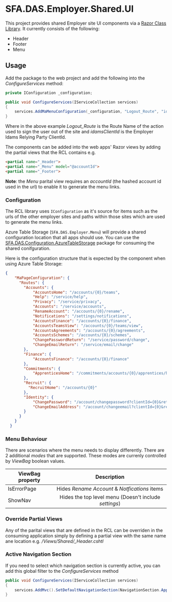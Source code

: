
SFA.DAS.Employer.Shared.UI
==========

This project provides shared Employer site UI components via a [Razor Class Library](https://docs.microsoft.com/en-us/aspnet/core/razor-pages/ui-class?view=aspnetcore-2.2&tabs=visual-studio). It currently consists of the following:

- Header
- Footer
- Menu

## Usage

Add the package to the web project and add the following into the *ConfigureServices* method:

```csharp
private IConfiguration _configuration;

public void ConfigureServices(IServiceCollection services)
{
    services.AddMaMenuConfiguration(_configuration, "Logout_Route", "idamsClientId");
}
```
Where in the above example *Logout_Route* is the Route Name of the action used to sign the user out of the site and *idamsClientId* is the Employer Idams Relying Party ClientId.


The components can be added into the web apps' Razor views by adding the partial views that the RCL contains e.g.

```html
<partial name="_Header">
<partial name="_Menu" model="@accountId">
<partial name="_Footer">
```

**Note**: the *Menu* parital view requires an *accountId* (the hashed account id used in the url) to enable it to generate the menu links.

### Configuration
The RCL library uses `IConfiguration` as it's source for items such as the urls of the other employer sites and paths within those sites which are used to generate the menu links. 

Azure Table Storage (`SFA.DAS.Employer.Menu`) will provide a shared configuration location that all apps should use. You can use the [SFA.DAS.Configuration.AzureTableStorage](https://www.nuget.org/packages/SFA.DAS.Configuration.AzureTableStorage/)  package for consuming the shared conifguration. 

Here is the configuration structure that is expected by the component when using Azure Table Storage:
```json
{
    "MaPageConfiguration": {
      "Routes": {
        "Accounts": {
            "AccountsHome": "/accounts/{0}/teams",
            "Help": "/service/help",
            "Privacy": "/service/privacy",
            "Accounts": "/service/accounts",
            "RenameAccount": "/accounts/{0}/rename",
            "Notifications": "/settings/notifications",
            "AccountsFinance": "/accounts/{0}/finance",
            "AccountsTeamsView": "/accounts/{0}/teams/view",
            "AccountsAgreements": "/accounts/{0}/agreements",
            "AccountsSchemes": "/accounts/{0}/schemes",
            "ChangePasswordReturn": "/service/password/change",
            "ChangeEmailReturn": "/service/email/change"
        },
        "Finance": {
            "AccountsFinance": "/accounts/{0}/finance"
        },
        "Commitments": {
            "ApprenticesHome": "/commitments/accounts/{0}/apprentices/home"
        },
        "Recruit": {
          "RecruitHome": "/accounts/{0}"
        },
        "Identity": {
            "ChangePassword": "/account/changepassword?clientId={0}&returnUrl={1}",
            "ChangeEmailAddress": "/account/changeemail?clientId={0}&returnUrl={1}"
        }
      }
    }
  }
```
### Menu Behaviour
There are scenarios where the menu needs to display differently. There are 2 additional *modes* that are supported. These modes are currenly controlled by *ViewBag* boolean values. 

| ViewBag property | Description                                                |
| ---------------- |:----------------------------------------------------------:|
| IsErrorPage      | Hides *Rename Account* & *Notfications* items              |
| ShowNav          | Hides the top level menu (Doesn't include *settings*)      |


### Override Partial Views
Any of the parital views that are defined in the RCL can be overriden in the consuming application simply by defining a partial view with the same name ane location e.g. */Views/Shared/_Header.cshtl*


### Active Navigation Section

If you need to select which navigation section is currently active, you can add this global filter to the *ConfigureServices* method

```csharp
public void ConfigureServices(IServiceCollection services)
{
    services.AddMvc().SetDefaultNavigationSection(NavigationSection.ApprenticesHome);
}
```

